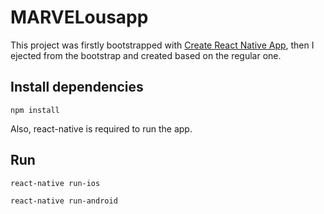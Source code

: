 # MARVELousapp

This project was firstly bootstrapped with [Create React Native App](https://github.com/react-community/create-react-native-app),
then I ejected from the bootstrap and created based on the regular one.

## Install dependencies
```
npm install
```

Also, react-native is required to run the app.

## Run
```
react-native run-ios
```

```
react-native run-android
```
